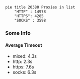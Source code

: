 
```mermaid
pie title 20380 Proxies in list
    "HTTP" : 14978
    "HTTPS": 4285
    "SOCKS" : 3598
```

### Some Info
#### Average Timeout

- mixed: 4.3s
- http: 2.3s
- https: 7.6s
- socks: 6.3s